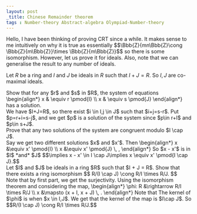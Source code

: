 ```yaml
---
layout: post
_title: Chinese Remainder theorem
tags : Number-theory Abstract-algebra Olympiad-Number-theory
---
```


Hello, I have been thinking of proving CRT since a while. It makes sense to me intuitively on why it is true as essentially $$\Bbb{Z}{mn\Bbb{Z}\cong \Bbb{Z}{m\Bbb{Z}}\times \Bbb{Z}{m\Bbb{Z}}$$ so there is some isomorphism. However, let us prove it for ideals. Also, note that we can generalise the result to any number of ideals. 

Let $R$ be a ring and $I$ and $J$ be ideals in $R$ such that $I+J =R$. So $I,J$ are co-maximal ideals. 

<div class="theorem">
Show that for any $r$ and $s$ in $R$, the system of equations
\begin{align*}
  x & \equiv  r \pmod{I} \\ 
  x & \equiv  s \pmod{J}
\end{align*}
has a solution.  
</div>
<div class="proof">
We have $I+J=R$, so there exist $i \in I,j \in J$ such that $i+j=s-r$. Put $p=r+i=s-j$, and we get $p$ is a solution of the system since $p\in r+I$ and $p\in s+J$.
</div>

<div class="theorem">
Prove that any two solutions of the system are congruent modulo $I \cap J$. 
</div>
<div class="proof">
Say we get two different solutions $x$ and $x'$. Then 
\begin{align*}
 x &\equiv x' \pmod{I} \\
 x &\equiv x' \pmod{J} \, ,
\end{align*}
So $x - x'$ is in $I$ *and* $J$ 
  $$\implies x - x' \in I \cap J\implies x \equiv x' \pmod{I \cap J}.$$
</div>
<div class="theorem">
Let $I$ and $J$ be ideals in a ring $R$ such that $I + J = R$. Show
that there exists a ring isomorphism
$$ R/(I \cap J) \cong R/I \times R/J. $$
</div>
<div class="proof">
  Note that by first part, we get the surjectivity. Using the isomorphism theorem and considering the map,
  \begin{align*}
  \phi:  R &\rightarrow R/I \times R/J \\
         x &\mapsto (x + I, x + J) \, .
\end{align*}
Note that The kernel of $\phi$ is when $x \in I,J$. We get that the kernel of the map is $I\cap J$. So 
$$R/(I \cap J) \cong R/I \times R/J.$$
</div>

